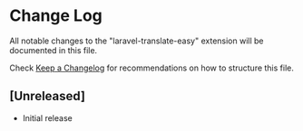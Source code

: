 # Change Log

All notable changes to the "laravel-translate-easy" extension will be documented in this file.

Check [Keep a Changelog](http://keepachangelog.com/) for recommendations on how to structure this file.

## [Unreleased]

- Initial release